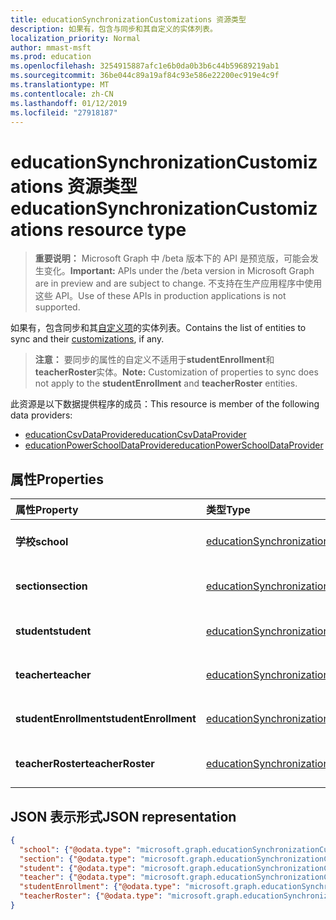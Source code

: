 ```yaml
---
title: educationSynchronizationCustomizations 资源类型
description: 如果有，包含与同步和其自定义的实体列表。
localization_priority: Normal
author: mmast-msft
ms.prod: education
ms.openlocfilehash: 3254915887afc1e6b0da0b3b6c44b59689219ab1
ms.sourcegitcommit: 36be044c89a19af84c93e586e22200ec919e4c9f
ms.translationtype: MT
ms.contentlocale: zh-CN
ms.lasthandoff: 01/12/2019
ms.locfileid: "27918187"
---
```

# <a name="educationsynchronizationcustomizations-resource-type"></a><span data-ttu-id="4652e-103">educationSynchronizationCustomizations 资源类型</span><span class="sxs-lookup"><span data-stu-id="4652e-103">educationSynchronizationCustomizations resource type</span></span>

> <span data-ttu-id="4652e-104">**重要说明：** Microsoft Graph 中 /beta 版本下的 API 是预览版，可能会发生变化。</span><span class="sxs-lookup"><span data-stu-id="4652e-104">**Important:** APIs under the /beta version in Microsoft Graph are in preview and are subject to change.</span></span> <span data-ttu-id="4652e-105">不支持在生产应用程序中使用这些 API。</span><span class="sxs-lookup"><span data-stu-id="4652e-105">Use of these APIs in production applications is not supported.</span></span>

<span data-ttu-id="4652e-106">如果有，包含同步和其[自定义项](educationsynchronizationcustomization.md)的实体列表。</span><span class="sxs-lookup"><span data-stu-id="4652e-106">Contains the list of entities to sync and their [customizations](educationsynchronizationcustomization.md), if any.</span></span>

> <span data-ttu-id="4652e-107">**注意：** 要同步的属性的自定义不适用于**studentEnrollment**和**teacherRoster**实体。</span><span class="sxs-lookup"><span data-stu-id="4652e-107">**Note:** Customization of properties to sync does not apply to the **studentEnrollment** and **teacherRoster** entities.</span></span>

<span data-ttu-id="4652e-108">此资源是以下数据提供程序的成员：</span><span class="sxs-lookup"><span data-stu-id="4652e-108">This resource is member of the following data providers:</span></span>

* [<span data-ttu-id="4652e-109">educationCsvDataProvider</span><span class="sxs-lookup"><span data-stu-id="4652e-109">educationCsvDataProvider</span></span>](educationcsvdataprovider.md)
* [<span data-ttu-id="4652e-110">educationPowerSchoolDataProvider</span><span class="sxs-lookup"><span data-stu-id="4652e-110">educationPowerSchoolDataProvider</span></span>](educationpowerschooldataprovider.md)

## <a name="properties"></a><span data-ttu-id="4652e-111">属性</span><span class="sxs-lookup"><span data-stu-id="4652e-111">Properties</span></span>

| <span data-ttu-id="4652e-112">属性</span><span class="sxs-lookup"><span data-stu-id="4652e-112">Property</span></span> | <span data-ttu-id="4652e-113">类型</span><span class="sxs-lookup"><span data-stu-id="4652e-113">Type</span></span> | <span data-ttu-id="4652e-114">Description</span><span class="sxs-lookup"><span data-stu-id="4652e-114">Description</span></span> |
|:-|:-|:-|
| <span data-ttu-id="4652e-115">**学校**</span><span class="sxs-lookup"><span data-stu-id="4652e-115">**school**</span></span> | [<span data-ttu-id="4652e-116">educationSynchronizationCustomization</span><span class="sxs-lookup"><span data-stu-id="4652e-116">educationSynchronizationCustomization</span></span>](educationsynchronizationcustomization.md) |  <span data-ttu-id="4652e-117">学校实体的自定义。</span><span class="sxs-lookup"><span data-stu-id="4652e-117">Customization for a school entity.</span></span>        |
| <span data-ttu-id="4652e-118">**section**</span><span class="sxs-lookup"><span data-stu-id="4652e-118">**section**</span></span> | [<span data-ttu-id="4652e-119">educationSynchronizationCustomization</span><span class="sxs-lookup"><span data-stu-id="4652e-119">educationSynchronizationCustomization</span></span>](educationsynchronizationcustomization.md) |  <span data-ttu-id="4652e-120">针对部分实体的自定义项。</span><span class="sxs-lookup"><span data-stu-id="4652e-120">Customization for a section entity.</span></span>         |
| <span data-ttu-id="4652e-121">**student**</span><span class="sxs-lookup"><span data-stu-id="4652e-121">**student**</span></span> | [<span data-ttu-id="4652e-122">educationSynchronizationCustomization</span><span class="sxs-lookup"><span data-stu-id="4652e-122">educationSynchronizationCustomization</span></span>](educationsynchronizationcustomization.md) |  <span data-ttu-id="4652e-123">学生实体的自定义。</span><span class="sxs-lookup"><span data-stu-id="4652e-123">Customization for a student entity.</span></span>         |
| <span data-ttu-id="4652e-124">**teacher**</span><span class="sxs-lookup"><span data-stu-id="4652e-124">**teacher**</span></span> | [<span data-ttu-id="4652e-125">educationSynchronizationCustomization</span><span class="sxs-lookup"><span data-stu-id="4652e-125">educationSynchronizationCustomization</span></span>](educationsynchronizationcustomization.md) |  <span data-ttu-id="4652e-126">教师实体的自定义。</span><span class="sxs-lookup"><span data-stu-id="4652e-126">Customization for a teacher entity.</span></span>         |
| <span data-ttu-id="4652e-127">**studentEnrollment**</span><span class="sxs-lookup"><span data-stu-id="4652e-127">**studentEnrollment**</span></span> | [<span data-ttu-id="4652e-128">educationSynchronizationCustomization</span><span class="sxs-lookup"><span data-stu-id="4652e-128">educationSynchronizationCustomization</span></span>](educationsynchronizationcustomization.md) |  <span data-ttu-id="4652e-129">针对学生注册自定义项。</span><span class="sxs-lookup"><span data-stu-id="4652e-129">Customization for student enrollment.</span></span>           |
| <span data-ttu-id="4652e-130">**teacherRoster**</span><span class="sxs-lookup"><span data-stu-id="4652e-130">**teacherRoster**</span></span> | [<span data-ttu-id="4652e-131">educationSynchronizationCustomization</span><span class="sxs-lookup"><span data-stu-id="4652e-131">educationSynchronizationCustomization</span></span>](educationsynchronizationcustomization.md) |       <span data-ttu-id="4652e-132">针对教师名单的自定义项。</span><span class="sxs-lookup"><span data-stu-id="4652e-132">Customization for a teacher roster.</span></span>    |

## <a name="json-representation"></a><span data-ttu-id="4652e-133">JSON 表示形式</span><span class="sxs-lookup"><span data-stu-id="4652e-133">JSON representation</span></span>
<!-- {
  "blockType": "resource",
  "optionalProperties": [

  ],
  "@odata.type": "#microsoft.graph.educationSynchronizationCustomizations"
}-->

```json
{
  "school": {"@odata.type": "microsoft.graph.educationSynchronizationCustomization"},
  "section": {"@odata.type": "microsoft.graph.educationSynchronizationCustomization"},
  "student": {"@odata.type": "microsoft.graph.educationSynchronizationCustomization"},
  "teacher": {"@odata.type": "microsoft.graph.educationSynchronizationCustomization"},
  "studentEnrollment": {"@odata.type": "microsoft.graph.educationSynchronizationCustomization"},
  "teacherRoster": {"@odata.type": "microsoft.graph.educationSynchronizationCustomization"}
}
```
